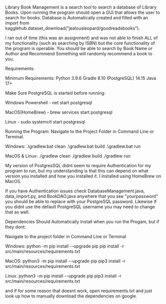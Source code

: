 Library Book Management is a search tool to search a database of Library Books. Upon running the program should open a GUI that allows the user
to search for books. Database is Automatically created and filled with an import from kagglehub.dataset_download("jealousleopard/goodreadsbooks").

I ran out of time (this was an assignment) and was not able to finish ALL of my functionality (such as searching by ISBN) but the core functionality 
of the program is operable. You should be able to search by Book Name or Author and Recommend Something will randomly recommend a book to you.


Requirements: 

Minimum Requirements:
Python 3.9.6
Gradle 8.10
(PostgreSQL) 14.15
Java 17+

Make Sure PostgreSQL is started before running:

Windows Powershell - net start postgresql

MacOS(HomeBrew) - brew services start postgresql

Linux - sudo systemctl start postgresql

Running the Program: Navigate to the Project Folder in Command Line or Terminal.

Windows:
.\gradlew.bat clean
.\gradlew.bat build
.\gradlew.bat run

MacOS & Linux: 
./gradlew clean
./gradlew build
./gradlew run

My version of PostgresSQL didnt seem to require Authentication for my program to run, but my understanding is that this can depend
on what version you installed and how you installed it. I installed using HomeBrew on MacOS.

If you have Authentication issues check DatabaseManagement.java, data_import.py, and BookDAO.java anywhere that you see "yourpassword" you should be
able to replace with your PostgreSQL password. Likewise if you didnt use the default PostgreSQL username you may need to change that as well.


Dependencies Should Automatically Install when you run the Progam, but if they dont:

Navigate to the project folder in Command Line or Terminal

Windows: 
python -m pip install --upgrade pip
pip install -r src/main/resources/requirements.txt

MacOS:
python3 -m pip install --upgrade pip
pip3 install -r src/main/resources/requirements.txt

Linux: 
python3 -m pip install --upgrade pip
pip3 install -r src/main/resources/requirements.txt

and if for some reason that doesnt work, open requirements.txt and just look up how to manually download the dependencies on google.








